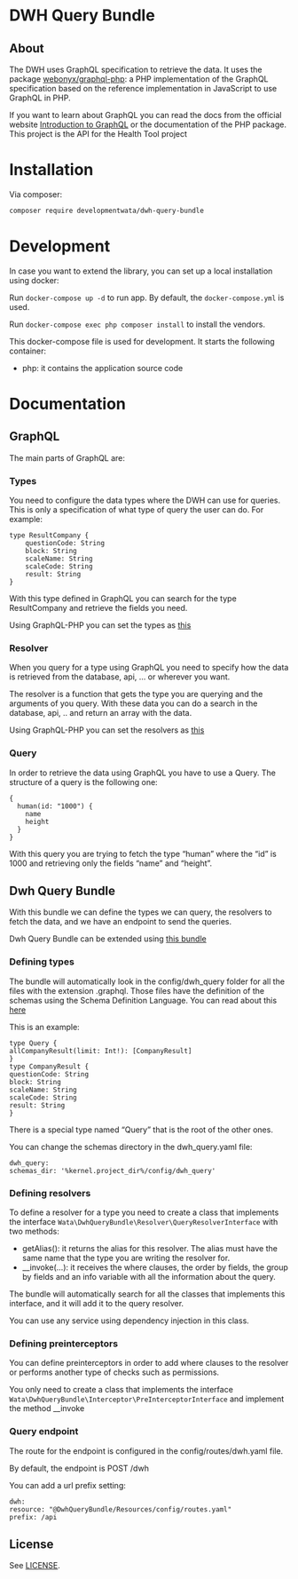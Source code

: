 # DWH Query Bundle

## About

The DWH uses GraphQL specification to retrieve the data. It uses the package <a href="https://github.com/webonyx/graphql-php" target="_blank">webonyx/graphql-php</a>: a PHP implementation of the GraphQL specification based on the reference implementation in JavaScript to use GraphQL in PHP.

If you want to learn about GraphQL you can read the docs from the official website <a href="https://graphql.org/learn/" target="_blank">Introduction to GraphQL</a> or the documentation of the PHP package.
This project is the API for the Health Tool project

# Installation

Via composer:

```sh
composer require developmentwata/dwh-query-bundle
```

# Development

In case you want to extend the library, you can set up a local installation using docker:

Run `docker-compose up -d` to run app. By default, the `docker-compose.yml` is used.

Run `docker-compose exec php composer install` to install the vendors.

This docker-compose file is used for development. It starts the following container:

- php: it contains the application source code

# Documentation

## GraphQL

The main parts of GraphQL are:

### Types
You need to configure the data types where the DWH can use for queries. This is only a specification of what type of query the user can do. For example:

```
type ResultCompany {
    questionCode: String
    block: String
    scaleName: String
    scaleCode: String
    result: String
}
```

With this type defined in GraphQL you can search for the type ResultCompany and retrieve the fields you need.

Using GraphQL-PHP you can set the types as <a href="https://webonyx.github.io/graphql-php/data-fetching/" target="_blank">this</a>

### Resolver
When you query for a type using GraphQL you need to specify how the data is retrieved from the database, api, … or wherever you want.

The resolver is a function that gets the type you are querying and the arguments of you query. With these data you can do a search in the database, api, .. and return an array with the data.

Using GraphQL-PHP you can set the resolvers as <a href="https://webonyx.github.io/graphql-php/data-fetching/" target="_blank">this</a>

### Query
In order to retrieve the data using GraphQL you have to use a Query. The structure of a query is the following one:

```
{
  human(id: "1000") {
    name
    height
  }
}
```
With this query you are trying to fetch the type “human” where the “id” is 1000 and retrieving only the fields “name” and “height”.

## Dwh Query Bundle

With this bundle we can define the types we can query, the resolvers to fetch the data, and we have an endpoint to send the queries.

Dwh Query Bundle can be extended using <a href="https://github.com/developmentwata/dwh-query-doctrine-bundle" target="_blank">this bundle</a>

### Defining types

The bundle will automatically look in the config/dwh_query folder for all the files with the extension .graphql. Those files have the definition of the schemas using the Schema Definition Language. You can read about this <a href="https://webonyx.github.io/graphql-php/schema-definition-language/">here</a>

This is an example:
```
type Query {
allCompanyResult(limit: Int!): [CompanyResult]
}
type CompanyResult {
questionCode: String
block: String
scaleName: String
scaleCode: String
result: String
}
```
There is a special type named “Query” that is the root of the other ones.

You can change the schemas directory in the dwh_query.yaml file:

```
dwh_query:
schemas_dir: '%kernel.project_dir%/config/dwh_query'
```

### Defining resolvers

To define a resolver for a type you need to create a class that implements the interface ```Wata\DwhQueryBundle\Resolver\QueryResolverInterface``` with two methods:

* getAlias(): it returns the alias for this resolver. The alias must have the same name that the type you are writing the resolver for.
* __invoke(…): it receives the where clauses, the order by fields, the group by fields and an info variable with all the information about the query.

The bundle will automatically search for all the classes that implements this interface, and it will add it to the query resolver.

You can use any service using dependency injection in this class.

### Defining preinterceptors

You can define preinterceptors in order to add where clauses to the resolver or performs another type of checks such as permissions.

You only need to create a class that implements the interface ```Wata\DwhQueryBundle\Interceptor\PreInterceptorInterface``` and implement the method __invoke

### Query endpoint

The route for the endpoint is configured in the config/routes/dwh.yaml file.

By default, the endpoint is POST /dwh

You can add a url prefix setting:

```
dwh:
resource: "@DwhQueryBundle/Resources/config/routes.yaml"
prefix: /api
```

## License

See [LICENSE](LICENSE).
